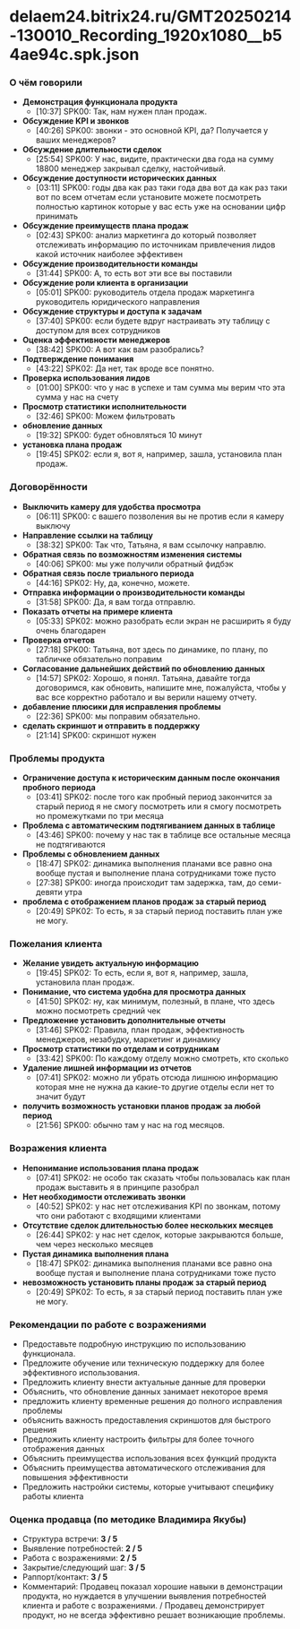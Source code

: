 # delaem24.bitrix24.ru/GMT20250214-130010_Recording_1920x1080__b54ae94c.spk.json

### О чём говорили
- **Демонстрация функционала продукта**
  - [10:37] SPK00: Так, нам нужен план продаж.
- **Обсуждение KPI и звонков**
  - [40:26] SPK00: звонки - это основной KPI, да? Получается у ваших менеджеров?
- **Обсуждение длительности сделок**
  - [25:54] SPK00: У нас, видите, практически два года на сумму 18800 менеджер закрывал сделку, настойчивый.
- **Обсуждение доступности исторических данных**
  - [03:11] SPK00: годы два как раз таки года два вот да как раз таки вот по всем отчетам если установите можете посмотреть полностью картинок которые у вас есть уже на основании цифр принимать
- **Обсуждение преимуществ плана продаж**
  - [02:43] SPK00: анализ маркетинга до который позволяет отслеживать информацию по источникам привлечения лидов какой источник наиболее эффективен
- **Обсуждение производительности команды**
  - [31:44] SPK00: А, то есть вот эти все вы поставили
- **Обсуждение роли клиента в организации**
  - [05:01] SPK00: руководитель отдела продаж маркетинга руководитель юридического направления
- **Обсуждение структуры и доступа к задачам**
  - [37:40] SPK00: если будете вдруг настраивать эту таблицу с доступом для всех сотрудников
- **Оценка эффективности менеджеров**
  - [38:42] SPK00: А вот как вам разобрались?
- **Подтверждение понимания**
  - [43:22] SPK02: Да нет, так вроде все понятно.
- **Проверка использования лидов**
  - [01:00] SPK00: что у нас в успехе и там сумма мы верим что эта сумма у нас на счету
- **Просмотр статистики исполнительности**
  - [32:46] SPK00: Можем фильтровать
- **обновление данных**
  - [19:32] SPK00: будет обновляться 10 минут
- **установка плана продаж**
  - [19:45] SPK02: если я, вот я, например, зашла, установила план продаж.

### Договорённости
- **Выключить камеру для удобства просмотра**
  - [06:11] SPK00: с вашего позволения вы не против если я камеру выключу
- **Направление ссылки на таблицу**
  - [38:32] SPK00: Так что, Татьяна, я вам ссылочку направлю.
- **Обратная связь по возможностям изменения системы**
  - [40:06] SPK00: мы уже получили обратный фидбэк
- **Обратная связь после триального периода**
  - [44:16] SPK02: Ну, да, конечно, можете.
- **Отправка информации о производительности команды**
  - [31:58] SPK00: Да, я вам тогда отправлю.
- **Показать отчеты на примере клиента**
  - [05:33] SPK02: можно разобрать если экран не расширить я буду очень благодарен
- **Проверка отчетов**
  - [27:18] SPK00: Татьяна, вот здесь по динамике, по плану, по табличке обязательно поправим
- **Согласование дальнейших действий по обновлению данных**
  - [14:57] SPK02: Хорошо, я понял. Татьяна, давайте тогда договоримся, как обновить, напишите мне, пожалуйста, чтобы у вас все корректно работало и вы верили нашему отчету.
- **добавление плюсики для исправления проблемы**
  - [22:36] SPK00: мы поправим обязательно.
- **сделать скриншот и отправить в поддержку**
  - [21:14] SPK00: скриншот нужен

### Проблемы продукта
- **Ограничение доступа к историческим данным после окончания пробного периода**
  - [03:41] SPK02: после того как пробный период закончится за старый период я не смогу посмотреть или я смогу посмотреть но промежутками по три месяца
- **Проблема с автоматическим подтягиванием данных в таблице**
  - [43:46] SPK00: почему у нас так в таблице все остальные месяца не подтягиваются
- **Проблемы с обновлением данных**
  - [18:47] SPK02: динамика выполнения планами все равно она вообще пустая и выполнение плана сотрудниками тоже пусто
  - [27:38] SPK00: иногда происходит там задержка, там, до семи-девяти утра
- **проблема с отображением планов продаж за старый период**
  - [20:49] SPK02: То есть, я за старый период поставить план уже не могу.

### Пожелания клиента
- **Желание увидеть актуальную информацию**
  - [19:45] SPK02: То есть, если я, вот я, например, зашла, установила план продаж.
- **Понимание, что система удобна для просмотра данных**
  - [41:50] SPK02: ну, как минимум, полезный, в плане, что здесь можно посмотреть средний чек
- **Предложение установить дополнительные отчеты**
  - [31:46] SPK02: Правила, план продаж, эффективность менеджеров, незабудку, маркетинг и динамику
- **Просмотр статистики по отделам и сотрудникам**
  - [33:42] SPK00: По каждому отделу можно смотреть, кто сколько
- **Удаление лишней информации из отчетов**
  - [07:41] SPK02: можно ли убрать отсюда лишнюю информацию которая мне не нужна да какие-то другие отделы если нет то значит будут
- **получить возможность установки планов продаж за любой период**
  - [21:56] SPK00: обычно там у нас на год месяцов.

### Возражения клиента
- **Непонимание использования плана продаж**
  - [07:41] SPK02: не особо так сказать чтобы пользовалась как план продаж выставить я в принципе разобрал
- **Нет необходимости отслеживать звонки**
  - [40:52] SPK02: у нас нет отслеживания KPI по звонкам, потому что они работают с входящими клиентами
- **Отсутствие сделок длительностью более нескольких месяцев**
  - [26:44] SPK02: у нас нет сделок, которые закрываются больше, чем через несколько месяцев
- **Пустая динамика выполнения плана**
  - [18:47] SPK02: динамика выполнения планами все равно она вообще пустая и выполнение плана сотрудниками тоже пусто
- **невозможность установить планы продаж за старый период**
  - [20:49] SPK02: То есть, я за старый период поставить план уже не могу.

### Рекомендации по работе с возражениями
- Предоставьте подробную инструкцию по использованию функционала.
- Предложите обучение или техническую поддержку для более эффективного использования.
- Предложить клиенту внести актуальные данные для проверки
- Объяснить, что обновление данных занимает некоторое время
- предложить клиенту временные решения до полного исправления проблемы
- объяснить важность предоставления скриншотов для быстрого решения
- Предложить клиенту настроить фильтры для более точного отображения данных
- Объяснить преимущества использования всех функций продукта
- Объяснить преимущества автоматического отслеживания для повышения эффективности
- Предложить настройки системы, которые учитывают специфику работы клиента

### Оценка продавца (по методике Владимира Якубы)
- Структура встречи: **3 / 5**
- Выявление потребностей: **2 / 5**
- Работа с возражениями: **2 / 5**
- Закрытие/следующий шаг: **3 / 5**
- Раппорт/контакт: **3 / 5**
- Комментарий: Продавец показал хорошие навыки в демонстрации продукта, но нуждается в улучшении выявления потребностей клиента и работе с возражениями. / Продавец демонстрирует продукт, но не всегда эффективно решает возникающие проблемы.
